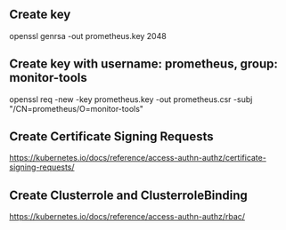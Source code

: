 ## Create key
openssl genrsa -out prometheus.key 2048

## Create key with username: prometheus, group: monitor-tools
openssl req -new -key prometheus.key -out prometheus.csr -subj "/CN=prometheus/O=monitor-tools"

## Create Certificate Signing Requests
https://kubernetes.io/docs/reference/access-authn-authz/certificate-signing-requests/

## Create Clusterrole and ClusterroleBinding
https://kubernetes.io/docs/reference/access-authn-authz/rbac/
